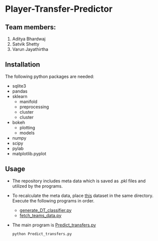 # Player-Transfer-Predictor

## Team members:

1. Aditya Bhardwaj
2. Satvik Shetty
3. Varun Jayathirtha

## Installation

The following python packages are needed:

* sqlite3
* pandas
* sklearn
  - manifold  
  - preprocessing  
  - cluster  
  - cluster  
* bokeh
  - plotting  
  - models  
* numpy  
* scipy  
* pylab  
* matplotlib.pyplot 

## Usage

* The repository includes meta data which is saved as .pkl files and utilized by the programs.
* To recalculate the meta data, place [this](https://drive.google.com/open?id=0BwgwzoTRFneJZHFhbF83b3NHVDA) dataset in the same directory. Execute the following programs in order.
  - [generate_DT_classifier.py](https://github.ncsu.edu/vjayath/Player-Transfer-Predictor/blob/master/generate_DT_classifier.py)
  - [fetch_teams_data.py](https://github.ncsu.edu/vjayath/Player-Transfer-Predictor/blob/master/fetch_teams_data.py)
* The main program is [Predict_transfers.py](https://github.ncsu.edu/vjayath/Player-Transfer-Predictor/blob/master/Predict_transfers.py)

    ``` python Predict_transfers.py ```
